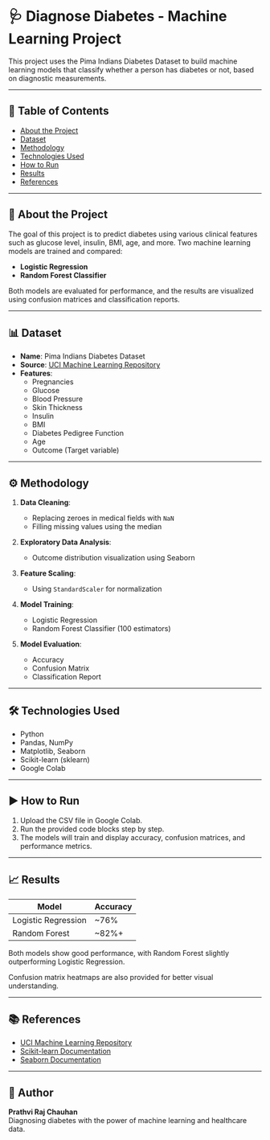 # 🩺 Diagnose Diabetes - Machine Learning Project

This project uses the Pima Indians Diabetes Dataset to build machine learning models that classify whether a person has diabetes or not, based on diagnostic measurements.

---

## 📌 Table of Contents

- [About the Project](#about-the-project)
- [Dataset](#dataset)
- [Methodology](#methodology)
- [Technologies Used](#technologies-used)
- [How to Run](#how-to-run)
- [Results](#results)
- [References](#references)

---

## 📖 About the Project

The goal of this project is to predict diabetes using various clinical features such as glucose level, insulin, BMI, age, and more. Two machine learning models are trained and compared:
- **Logistic Regression**
- **Random Forest Classifier**

Both models are evaluated for performance, and the results are visualized using confusion matrices and classification reports.

---

## 📊 Dataset

- **Name**: Pima Indians Diabetes Dataset  
- **Source**: [UCI Machine Learning Repository](https://www.kaggle.com/datasets/uciml/pima-indians-diabetes-database)
- **Features**:
  - Pregnancies
  - Glucose
  - Blood Pressure
  - Skin Thickness
  - Insulin
  - BMI
  - Diabetes Pedigree Function
  - Age
  - Outcome (Target variable)

---

## ⚙️ Methodology

1. **Data Cleaning**:
   - Replacing zeroes in medical fields with `NaN`
   - Filling missing values using the median

2. **Exploratory Data Analysis**:
   - Outcome distribution visualization using Seaborn

3. **Feature Scaling**:
   - Using `StandardScaler` for normalization

4. **Model Training**:
   - Logistic Regression
   - Random Forest Classifier (100 estimators)

5. **Model Evaluation**:
   - Accuracy
   - Confusion Matrix
   - Classification Report

---

## 🛠️ Technologies Used

- Python
- Pandas, NumPy
- Matplotlib, Seaborn
- Scikit-learn (sklearn)
- Google Colab

---

## ▶️ How to Run

1. Upload the CSV file in Google Colab.
2. Run the provided code blocks step by step.
3. The models will train and display accuracy, confusion matrices, and performance metrics.

---

## 📈 Results

| Model               | Accuracy  |
|---------------------|-----------|
| Logistic Regression | ~76%      |
| Random Forest       | ~82%+     |

Both models show good performance, with Random Forest slightly outperforming Logistic Regression.

Confusion matrix heatmaps are also provided for better visual understanding.

---

## 📚 References

- [UCI Machine Learning Repository](https://archive.ics.uci.edu/ml/datasets/pima+indians+diabetes)
- [Scikit-learn Documentation](https://scikit-learn.org/)
- [Seaborn Documentation](https://seaborn.pydata.org/)

---

## 👤 Author

**Prathvi Raj Chauhan**  
Diagnosing diabetes with the power of machine learning and healthcare data.

